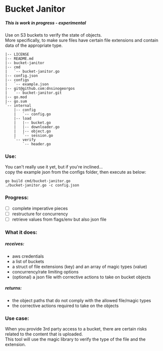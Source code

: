# Bucket Janitor
##### This is work in progress - experimental

Use on S3 buckets to verify the state of objects.  
More specifically, to make sure files have certain file extensions
and contain data of the appropriate type.

```
|-- LICENSE
|-- README.md
|-- bucket-janitor
|-- cmd
|   `-- bucket-janitor.go
|-- config.json
|-- configs
|   `-- example.json
|-- git@github.com:dnsinogeorgos
|   `-- bucket-janitor.git
|-- go.mod
|-- go.sum
`-- internal
    |-- config
    |   `-- config.go
    |-- load
    |   |-- bucket.go
    |   |-- downloader.go
    |   |-- object.go
    |   `-- session.go
    `-- verify
        `-- header.go
```

### Use:
You can't really use it yet, but if you're inclined...  
copy the example json from the configs folder, then execute as below:
```
go build cmd/bucket-janitor.go
./bucket-janitor.go -c config.json
```

### Progress:
- [ ] complete imperative pieces
- [ ] restructure for concurrency
- [ ] retrieve values from flags/env but also json file

### What it does:
##### receives:
* aws credentials
* a list of buckets
* a struct of file extensions (key) and an array of magic types (value)
* concurrency/rate limiting options
* (optional) a json file with corrective actions to take on bucket objects

##### returns:
* the object paths that do not comply with the allowed file/magic types
* the corrective actions required to take on the objects

### Use case:  
When you provide 3rd party access to a bucket, there are
certain risks related to the content that is uploaded.  
This tool will use the magic library to verify the type
of the file and the extension.

